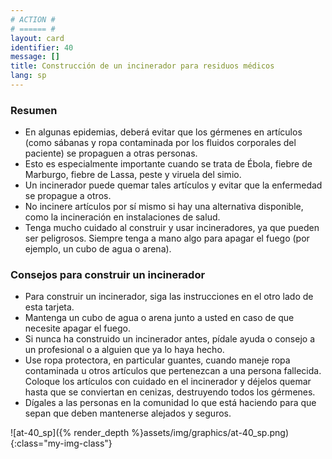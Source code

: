 ```yaml
---
# ACTION #
# ====== #
layout: card
identifier: 40
message: []
title: Construcción de un incinerador para residuos médicos
lang: sp
---
```


### Resumen

- En algunas epidemias, deberá evitar que los gérmenes en artículos (como sábanas y ropa contaminada por los fluidos corporales del paciente) se propaguen a otras personas.
- Esto es especialmente importante cuando se trata de Ébola, fiebre de Marburgo, fiebre de Lassa, peste y viruela del simio.
- Un incinerador puede quemar tales artículos y evitar que la enfermedad se propague a otros.
- No incinere artículos por sí mismo si hay una alternativa disponible, como la incineración en instalaciones de salud.
- Tenga mucho cuidado al construir y usar incineradores, ya que pueden ser peligrosos. Siempre tenga a mano algo para apagar el fuego (por ejemplo, un cubo de agua o arena).

### Consejos para construir un incinerador

- Para construir un incinerador, siga las instrucciones en el otro lado de esta tarjeta.
- Mantenga un cubo de agua o arena junto a usted en caso de que necesite apagar el fuego.
- Si nunca ha construido un incinerador antes, pídale ayuda o consejo a un profesional o a alguien que ya lo haya hecho.
- Use ropa protectora, en particular guantes, cuando maneje ropa contaminada u otros artículos que pertenezcan a una persona fallecida. Coloque los artículos con cuidado en el incinerador y déjelos quemar hasta que se conviertan en cenizas, destruyendo todos los gérmenes.
- Dígales a las personas en la comunidad lo que está haciendo para que sepan que deben mantenerse alejados y seguros.

![at-40_sp]({% render_depth %}assets/img/graphics/at-40_sp.png){:class="my-img-class"}
